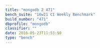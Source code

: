 ```yaml
---
title: "mongodb 2 471"
bench_suite: "16w21 CI Weekly Benchmark"
build_number: "471"
dbprofile: "mongodb"
classifier: ""
date: 2016-05-23T11:53:58
type: "bench"
---
```

